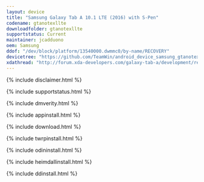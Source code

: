 ```yaml
---
layout: device
title: "Samsung Galaxy Tab A 10.1 LTE (2016) with S-Pen"
codename: gtanotexllte
downloadfolder: gtanotexllte
supportstatus: Current
maintainer: jcadduono
oem: Samsung
ddof: "/dev/block/platform/13540000.dwmmc0/by-name/RECOVERY"
devicetree: "https://github.com/TeamWin/android_device_samsung_gtanotexllte"
xdathread: "http://forum.xda-developers.com/galaxy-tab-a/development/recovery-official-twrp-galaxy-tab-10-1-t3473023"
---
```


{% include disclaimer.html %}

{% include supportstatus.html %}

{% include dmverity.html %}

{% include appinstall.html %}

{% include download.html %}

{% include twrpinstall.html %}

{% include odininstall.html %}

{% include heimdallinstall.html %}

{% include ddinstall.html %}
